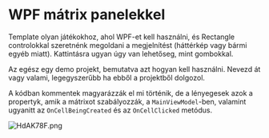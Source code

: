 # WPF mátrix panelekkel

Template olyan játékokhoz, ahol WPF-et kell használni, és Rectangle controlokkal szeretnénk megoldani 
a megjelnítést (háttérkép vagy bármi egyéb miatt). Kattintásra ugyan úgy van lehetőseg, mint gombokkal.

Az egész egy demo projekt, bemutatva azt hogyan kell használni. Nevezd át vagy valami, legegyszerűbb ha ebből a 
projektből dolgozol.

A kódban kommentek magyarázzák el mi történik, de a lényegesek azok a propertyk, amik a mátrixot szabályozzák,
a `MainViewModel`-ben, valamint ugyanitt az `OnCellBeingCreated` és az `OnCellClicked` metódus.

![HdAK78F.png](https://iili.io/HdAK78F.png)
